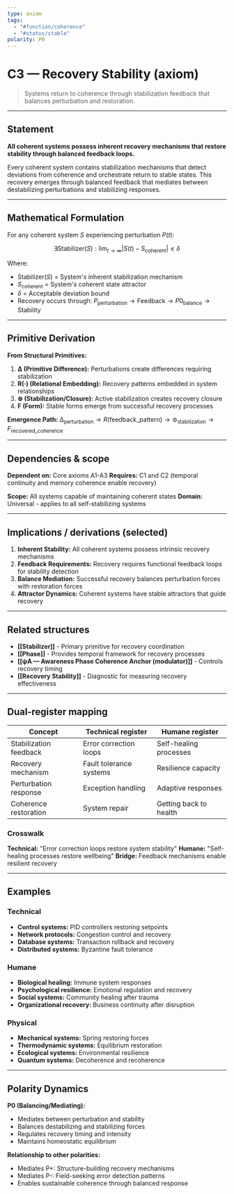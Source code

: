 ```yaml
---
type: axiom
tags:
  - "#function/coherence"
  - "#status/stable"
polarity: P0
---
```


# C3 — Recovery Stability (axiom)

> Systems return to coherence through stabilization feedback that balances perturbation and restoration.

---

## Statement

**All coherent systems possess inherent recovery mechanisms that restore stability through balanced feedback loops.**

Every coherent system contains stabilization mechanisms that detect deviations from coherence and orchestrate return to stable states. This recovery emerges through balanced feedback that mediates between destabilizing perturbations and stabilizing responses.

---

## Mathematical Formulation

For any coherent system $S$ experiencing perturbation $P(t)$:

$$\exists \text{Stabilizer}(S) : \lim_{t \to \infty} |S(t) - S_{\text{coherent}}| \leq \delta$$

Where:
- $\text{Stabilizer}(S)$ = System's inherent stabilization mechanism
- $S_{\text{coherent}}$ = System's coherent state attractor
- $\delta$ = Acceptable deviation bound
- Recovery occurs through: $P_{\text{perturbation}} \rightarrow \text{Feedback} \rightarrow P0_{\text{balance}} \rightarrow \text{Stability}$

---

## Primitive Derivation

**From Structural Primitives:**
1. **∆ (Primitive Difference):** Perturbations create differences requiring stabilization
2. **R(·) (Relational Embedding):** Recovery patterns embedded in system relationships
3. **⊚ (Stabilization/Closure):** Active stabilization creates recovery closure
4. **F (Form):** Stable forms emerge from successful recovery processes

**Emergence Path:**
$∆_{\text{perturbation}} \rightarrow R(\text{feedback\_pattern}) \rightarrow ⊚_{\text{stabilization}} \rightarrow F_{\text{recovered\_coherence}}$

---

## Dependencies & scope

**Dependent on:** Core axioms A1-A3
**Requires:** C1 and C2 (temporal continuity and memory coherence enable recovery)

**Scope:** All systems capable of maintaining coherent states
**Domain:** Universal - applies to all self-stabilizing systems

---

## Implications / derivations (selected)

1. **Inherent Stability:** All coherent systems possess intrinsic recovery mechanisms
2. **Feedback Requirements:** Recovery requires functional feedback loops for stability detection
3. **Balance Mediation:** Successful recovery balances perturbation forces with restoration forces
4. **Attractor Dynamics:** Coherent systems have stable attractors that guide recovery

---

## Related structures

- **[[Stabilizer]]** - Primary primitive for recovery coordination
- **[[Phase]]** - Provides temporal framework for recovery processes
- **[[ψA — Awareness Phase Coherence Anchor (modulator)]]** - Controls recovery timing
- **[[Recovery Stability]]** - Diagnostic for measuring recovery effectiveness

---

## Dual‑register mapping

| Concept | Technical register | Humane register |
|---------|-------------------|-----------------|
| Stabilization feedback | Error correction loops | Self-healing processes |
| Recovery mechanism | Fault tolerance systems | Resilience capacity |
| Perturbation response | Exception handling | Adaptive responses |
| Coherence restoration | System repair | Getting back to health |

### Crosswalk
**Technical:** "Error correction loops restore system stability"
**Humane:** "Self-healing processes restore wellbeing"
**Bridge:** Feedback mechanisms enable resilient recovery

---

## Examples

### Technical
- **Control systems:** PID controllers restoring setpoints
- **Network protocols:** Congestion control and recovery
- **Database systems:** Transaction rollback and recovery
- **Distributed systems:** Byzantine fault tolerance

### Humane
- **Biological healing:** Immune system responses
- **Psychological resilience:** Emotional regulation and recovery
- **Social systems:** Community healing after trauma
- **Organizational recovery:** Business continuity after disruption

### Physical
- **Mechanical systems:** Spring restoring forces
- **Thermodynamic systems:** Equilibrium restoration
- **Ecological systems:** Environmental resilience
- **Quantum systems:** Decoherence and recoherence

---

## Polarity Dynamics

**P0 (Balancing/Mediating):**
- Mediates between perturbation and stability
- Balances destabilizing and stabilizing forces
- Regulates recovery timing and intensity
- Maintains homeostatic equilibrium

**Relationship to other polarities:**
- Mediates P+: Structure-building recovery mechanisms
- Mediates P-: Field-seeking error detection patterns
- Enables sustainable coherence through balanced response
